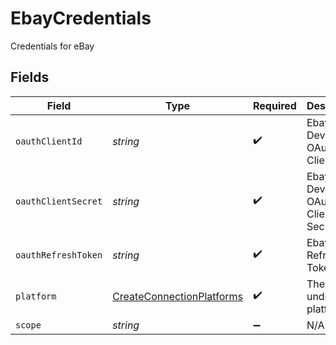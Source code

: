 # EbayCredentials

Credentials for eBay


## Fields

| Field                                                                         | Type                                                                          | Required                                                                      | Description                                                                   |
| ----------------------------------------------------------------------------- | ----------------------------------------------------------------------------- | ----------------------------------------------------------------------------- | ----------------------------------------------------------------------------- |
| `oauthClientId`                                                               | *string*                                                                      | :heavy_check_mark:                                                            | Ebay Developer OAuth Client ID                                                |
| `oauthClientSecret`                                                           | *string*                                                                      | :heavy_check_mark:                                                            | Ebay Developer OAuth Client Secret                                            |
| `oauthRefreshToken`                                                           | *string*                                                                      | :heavy_check_mark:                                                            | Ebay OAuth Refresh Token                                                      |
| `platform`                                                                    | [CreateConnectionPlatforms](../../models/shared/createconnectionplatforms.md) | :heavy_check_mark:                                                            | The underlying platform.                                                      |
| `scope`                                                                       | *string*                                                                      | :heavy_minus_sign:                                                            | N/A                                                                           |